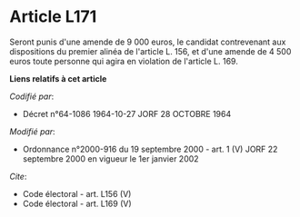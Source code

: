 # Article L171

Seront punis d'une amende de 9 000 euros, le candidat contrevenant aux dispositions du premier alinéa de l'article L. 156, et
d'une amende de 4 500 euros toute personne qui agira en violation de l'article L. 169.

**Liens relatifs à cet article**

_Codifié par_:

  - Décret n°64-1086 1964-10-27 JORF 28 OCTOBRE 1964

_Modifié par_:

  - Ordonnance n°2000-916 du 19 septembre 2000 - art. 1 (V) JORF 22 septembre 2000 en vigueur le 1er janvier 2002

_Cite_:

  - Code électoral - art. L156 (V)
  - Code électoral - art. L169 (V)
